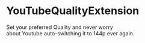 # YouTubeQualityExtension

Set your preferred Quality and never worry  
about Youtube auto-switching it to 144p ever again.
